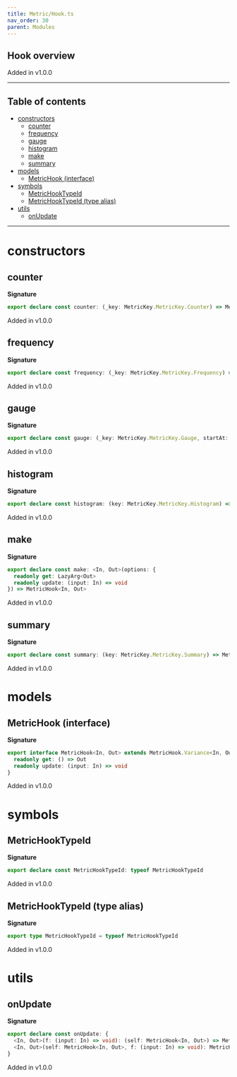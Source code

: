 ```yaml
---
title: Metric/Hook.ts
nav_order: 30
parent: Modules
---
```


## Hook overview

Added in v1.0.0

---

<h2 class="text-delta">Table of contents</h2>

- [constructors](#constructors)
  - [counter](#counter)
  - [frequency](#frequency)
  - [gauge](#gauge)
  - [histogram](#histogram)
  - [make](#make)
  - [summary](#summary)
- [models](#models)
  - [MetricHook (interface)](#metrichook-interface)
- [symbols](#symbols)
  - [MetricHookTypeId](#metrichooktypeid)
  - [MetricHookTypeId (type alias)](#metrichooktypeid-type-alias)
- [utils](#utils)
  - [onUpdate](#onupdate)

---

# constructors

## counter

**Signature**

```ts
export declare const counter: (_key: MetricKey.MetricKey.Counter) => MetricHook.Counter
```

Added in v1.0.0

## frequency

**Signature**

```ts
export declare const frequency: (_key: MetricKey.MetricKey.Frequency) => MetricHook.Frequency
```

Added in v1.0.0

## gauge

**Signature**

```ts
export declare const gauge: (_key: MetricKey.MetricKey.Gauge, startAt: number) => MetricHook.Gauge
```

Added in v1.0.0

## histogram

**Signature**

```ts
export declare const histogram: (key: MetricKey.MetricKey.Histogram) => MetricHook.Histogram
```

Added in v1.0.0

## make

**Signature**

```ts
export declare const make: <In, Out>(options: {
  readonly get: LazyArg<Out>
  readonly update: (input: In) => void
}) => MetricHook<In, Out>
```

Added in v1.0.0

## summary

**Signature**

```ts
export declare const summary: (key: MetricKey.MetricKey.Summary) => MetricHook.Summary
```

Added in v1.0.0

# models

## MetricHook (interface)

**Signature**

```ts
export interface MetricHook<In, Out> extends MetricHook.Variance<In, Out> {
  readonly get: () => Out
  readonly update: (input: In) => void
}
```

Added in v1.0.0

# symbols

## MetricHookTypeId

**Signature**

```ts
export declare const MetricHookTypeId: typeof MetricHookTypeId
```

Added in v1.0.0

## MetricHookTypeId (type alias)

**Signature**

```ts
export type MetricHookTypeId = typeof MetricHookTypeId
```

Added in v1.0.0

# utils

## onUpdate

**Signature**

```ts
export declare const onUpdate: {
  <In, Out>(f: (input: In) => void): (self: MetricHook<In, Out>) => MetricHook<In, Out>
  <In, Out>(self: MetricHook<In, Out>, f: (input: In) => void): MetricHook<In, Out>
}
```

Added in v1.0.0

